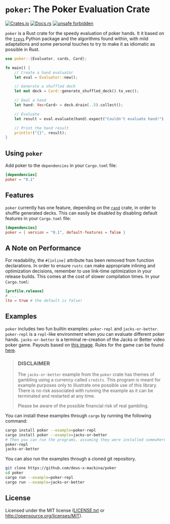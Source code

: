 # `poker`: The Poker Evaluation Crate

[![Crates.io](https://img.shields.io/crates/v/poker)](https://crates.io/crates/poker)
[![Docs.rs](https://docs.rs/poker/badge.svg)](https://docs.rs/poker)
[![unsafe forbidden](https://img.shields.io/badge/unsafe-forbidden-success.svg)](https://github.com/rust-secure-code/safety-dance/)

`poker` is a Rust crate for the speedy evaluation of poker hands. It it based on
the [`treys`](https://github.com/ihendley/treys)
Python package and the algorithms found within, with mild adaptations and some
personal touches to try to make it as idiomatic as possible in Rust.

```rust
use poker::{Evaluator, cards, Card};

fn main() {
    // Create a hand evaluator
    let eval = Evaluator::new();

    // Generate a shuffled deck
    let mut deck = Card::generate_shuffled_deck().to_vec();

    // Deal a hand
    let hand: Vec<Card> = deck.drain(..5).collect();

    // Evaluate
    let result = eval.evaluate(hand).expect("Couldn't evaluate hand!");

    // Print the hand result
    println!("{}", result);
}
```

## Using `poker`

Add poker to the `dependencies` in your `Cargo.toml` file:

```toml
[dependencies]
poker = "0.1"
```

## Features

`poker` currently has one feature, depending on
the [`rand`](https://crates.io/crates/rand) crate, in order to shuffle generated
decks. This can easily be disabled by disabling default features in your
`Cargo.toml` file:

```toml
[dependencies]
poker = { version = "0.1", default-features = false }
```

## A Note on Performance

For readability, the `#[inline]` attribute has been removed from function
declarations. In order to ensure `rustc` can make appropriate inlining and
optimization decisions, remember to use link-time optimization in your release
builds. This comes at the cost of slower compilation times. In your 
`Cargo.toml`:

```toml
[profile.release]
# ...
lto = true # the default is false!
```

## Examples

`poker` includes two fun builtin examples: `poker-repl` and `jacks-or-better`.
`poker-repl` is a `repl`-like environment when you can evaluate different poker
hands. `jacks-or-better` is a terminal re-creation of the Jacks or Better
video poker game. Payouts based on [this image](https://www.gamblingsites.com/wp-content/uploads/2016/08/video-poker-pay-table-jacks-or-better.png).
Rules for the game can be found [here](https://www.onlinepoker.net/games/jacks-or-better).

> ### DISCLAIMER
>
> The `jacks-or-better` example from the `poker` crate has themes of gambling
> using a currency called `credits`. This program is meant for example purposes
> only to illustrate one possible use of this library. There is no risk associated
> with running the example as it can be terminated and restarted at any time.
>
> Please be aware of the possible financial risk of real gambling.

You can install these examples through `cargo` by running the following command:

```bash
cargo install poker --example=poker-repl
cargo install poker --example=jacks-or-better
# Then you can run the programs, assuming they were installed somewhere in $PATH
poker-repl
jacks-or-better
```

You can also run the examples through a cloned git repository.

```bash
git clone https://github.com/deus-x-mackina/poker
cd poker
cargo run --example=poker-repl
cargo run --example=jacks-or-better
```

## License

Licensed under the MIT license ([LICENSE.txt](LICENSE.txt) or <http://opensource.org/licenses/MIT>).
